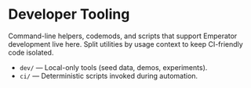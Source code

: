 # Developer Tooling

Command-line helpers, codemods, and scripts that support Emperator development live here. Split utilities by usage context to keep CI-friendly code isolated.

- `dev/` — Local-only tools (seed data, demos, experiments).
- `ci/` — Deterministic scripts invoked during automation.

